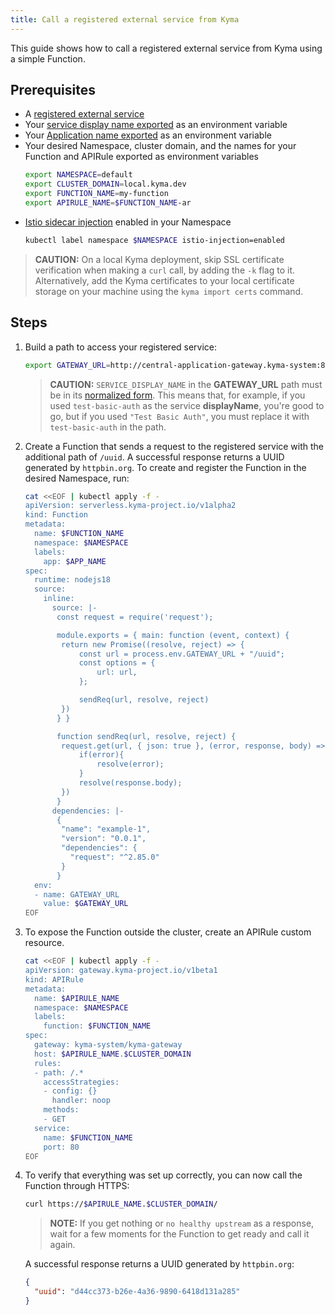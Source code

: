 ```yaml
---
title: Call a registered external service from Kyma
---
```


This guide shows how to call a registered external service from Kyma using a simple Function.

## Prerequisites

- A [registered external service](./ac-03-register-manage-services.md)
- Your [service display name exported](./ac-03-register-manage-services.md#prerequisites) as an environment variable
- Your [Application name exported](ac-01-create-application.md#prerequisites) as an environment variable
- Your desired Namespace, cluster domain, and the names for your Function and APIRule exported as environment variables
  ```bash
  export NAMESPACE=default
  export CLUSTER_DOMAIN=local.kyma.dev
  export FUNCTION_NAME=my-function
  export APIRULE_NAME=$FUNCTION_NAME-ar
  ```
- [Istio sidecar injection](/istio-operator/user/00-overview/00-30-overview-istio-sidecars) enabled in your Namespace
  ```bash
  kubectl label namespace $NAMESPACE istio-injection=enabled
  ```

> **CAUTION:** On a local Kyma deployment, skip SSL certificate verification when making a `curl` call, by adding the `-k` flag to it. Alternatively, add the Kyma certificates to your local certificate storage on your machine using the `kyma import certs` command.

## Steps

1. Build a path to access your registered service:

   ```bash
   export GATEWAY_URL=http://central-application-gateway.kyma-system:8080/$APP_NAME/$SERVICE_DISPLAY_NAME
   ```

   > **CAUTION:** `SERVICE_DISPLAY_NAME` in the **GATEWAY_URL** path must be in its [normalized form](./ac-04-register-secured-api.md#register-a-secured-api). This means that, for example, if you used `test-basic-auth` as the service **displayName**, you're good to go, but if you used `"Test Basic Auth"`, you must replace it with `test-basic-auth` in the path.

2. Create a Function that sends a request to the registered service with the additional path of `/uuid`. A successful response returns a UUID generated by `httpbin.org`. To create and register the Function in the desired Namespace, run:

   ```bash
   cat <<EOF | kubectl apply -f -
   apiVersion: serverless.kyma-project.io/v1alpha2
   kind: Function
   metadata:
     name: $FUNCTION_NAME
     namespace: $NAMESPACE
     labels:
       app: $APP_NAME
   spec:
     runtime: nodejs18
     source:
       inline:
         source: |-
          const request = require('request');

          module.exports = { main: function (event, context) {
           return new Promise((resolve, reject) => {
               const url = process.env.GATEWAY_URL + "/uuid";
               const options = {
                   url: url,
               };

               sendReq(url, resolve, reject)
           })
          } }

          function sendReq(url, resolve, reject) {
           request.get(url, { json: true }, (error, response, body) => {
               if(error){
                   resolve(error);
               }
               resolve(response.body);
           })
          }
         dependencies: |-
          {
           "name": "example-1",
           "version": "0.0.1",
           "dependencies": {
             "request": "^2.85.0"
           }
          }
     env:
     - name: GATEWAY_URL
       value: $GATEWAY_URL
   EOF
   ```

3. To expose the Function outside the cluster, create an APIRule custom resource.

   ```bash
   cat <<EOF | kubectl apply -f -
   apiVersion: gateway.kyma-project.io/v1beta1
   kind: APIRule
   metadata:
     name: $APIRULE_NAME
     namespace: $NAMESPACE
     labels:
       function: $FUNCTION_NAME
   spec:
     gateway: kyma-system/kyma-gateway
     host: $APIRULE_NAME.$CLUSTER_DOMAIN
     rules:
     - path: /.*
       accessStrategies:
       - config: {}
         handler: noop
       methods:
       - GET
     service:
       name: $FUNCTION_NAME
       port: 80
   EOF
   ```

4. To verify that everything was set up correctly, you can now call the Function through HTTPS:

      ```bash
      curl https://$APIRULE_NAME.$CLUSTER_DOMAIN/
      ```

   >**NOTE:** If you get nothing or `no healthy upstream` as a response, wait for a few moments for the Function to get ready and call it again.

   A successful response returns a UUID generated by `httpbin.org`:

   ```json
   {
     "uuid": "d44cc373-b26e-4a36-9890-6418d131a285"
   }
   ```

